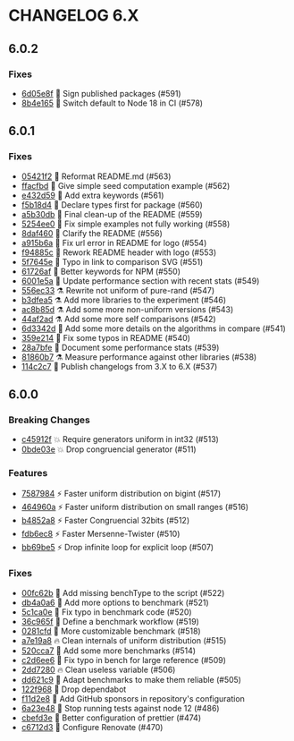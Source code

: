 # CHANGELOG 6.X

## 6.0.2

### Fixes

- [6d05e8f](https://github.com/dubzzz/pure-rand/commit/6d05e8f) 🔐 Sign published packages (#591)
- [8b4e165](https://github.com/dubzzz/pure-rand/commit/8b4e165) 👷 Switch default to Node 18 in CI (#578)

## 6.0.1

### Fixes

- [05421f2](https://github.com/dubzzz/pure-rand/commit/05421f2) 🚨 Reformat README.md (#563)
- [ffacfbd](https://github.com/dubzzz/pure-rand/commit/ffacfbd) 📝 Give simple seed computation example (#562)
- [e432d59](https://github.com/dubzzz/pure-rand/commit/e432d59) 📝 Add extra keywords (#561)
- [f5b18d4](https://github.com/dubzzz/pure-rand/commit/f5b18d4) 🐛 Declare types first for package (#560)
- [a5b30db](https://github.com/dubzzz/pure-rand/commit/a5b30db) 📝 Final clean-up of the README (#559)
- [5254ee0](https://github.com/dubzzz/pure-rand/commit/5254ee0) 📝 Fix simple examples not fully working (#558)
- [8daf460](https://github.com/dubzzz/pure-rand/commit/8daf460) 📝 Clarify the README (#556)
- [a915b6a](https://github.com/dubzzz/pure-rand/commit/a915b6a) 📝 Fix url error in README for logo (#554)
- [f94885c](https://github.com/dubzzz/pure-rand/commit/f94885c) 📝 Rework README header with logo (#553)
- [5f7645e](https://github.com/dubzzz/pure-rand/commit/5f7645e) 📝 Typo in link to comparison SVG (#551)
- [61726af](https://github.com/dubzzz/pure-rand/commit/61726af) 📝 Better keywords for NPM (#550)
- [6001e5a](https://github.com/dubzzz/pure-rand/commit/6001e5a) 📝 Update performance section with recent stats (#549)
- [556ec33](https://github.com/dubzzz/pure-rand/commit/556ec33) ⚗️ Rewrite not uniform of pure-rand (#547)
- [b3dfea5](https://github.com/dubzzz/pure-rand/commit/b3dfea5) ⚗️ Add more libraries to the experiment (#546)
- [ac8b85d](https://github.com/dubzzz/pure-rand/commit/ac8b85d) ⚗️ Add some more non-uniform versions (#543)
- [44af2ad](https://github.com/dubzzz/pure-rand/commit/44af2ad) ⚗️ Add some more self comparisons (#542)
- [6d3342d](https://github.com/dubzzz/pure-rand/commit/6d3342d) 📝 Add some more details on the algorithms in compare (#541)
- [359e214](https://github.com/dubzzz/pure-rand/commit/359e214) 📝 Fix some typos in README (#540)
- [28a7bfe](https://github.com/dubzzz/pure-rand/commit/28a7bfe) 📝 Document some performance stats (#539)
- [81860b7](https://github.com/dubzzz/pure-rand/commit/81860b7) ⚗️ Measure performance against other libraries (#538)
- [114c2c7](https://github.com/dubzzz/pure-rand/commit/114c2c7) 📝 Publish changelogs from 3.X to 6.X (#537)

## 6.0.0

### Breaking Changes

- [c45912f](https://github.com/dubzzz/pure-rand/commit/c45912f) 💥 Require generators uniform in int32 (#513)
- [0bde03e](https://github.com/dubzzz/pure-rand/commit/0bde03e) 💥 Drop congruencial generator (#511)

### Features

- [7587984](https://github.com/dubzzz/pure-rand/commit/7587984) ⚡️ Faster uniform distribution on bigint (#517)
- [464960a](https://github.com/dubzzz/pure-rand/commit/464960a) ⚡️ Faster uniform distribution on small ranges (#516)
- [b4852a8](https://github.com/dubzzz/pure-rand/commit/b4852a8) ⚡️ Faster Congruencial 32bits (#512)
- [fdb6ec8](https://github.com/dubzzz/pure-rand/commit/fdb6ec8) ⚡️ Faster Mersenne-Twister (#510)
- [bb69be5](https://github.com/dubzzz/pure-rand/commit/bb69be5) ⚡️ Drop infinite loop for explicit loop (#507)

### Fixes

- [00fc62b](https://github.com/dubzzz/pure-rand/commit/00fc62b) 🔨 Add missing benchType to the script (#522)
- [db4a0a6](https://github.com/dubzzz/pure-rand/commit/db4a0a6) 🔨 Add more options to benchmark (#521)
- [5c1ca0e](https://github.com/dubzzz/pure-rand/commit/5c1ca0e) 🔨 Fix typo in benchmark code (#520)
- [36c965f](https://github.com/dubzzz/pure-rand/commit/36c965f) 👷 Define a benchmark workflow (#519)
- [0281cfd](https://github.com/dubzzz/pure-rand/commit/0281cfd) 🔨 More customizable benchmark (#518)
- [a7e19a8](https://github.com/dubzzz/pure-rand/commit/a7e19a8) 🔥 Clean internals of uniform distribution (#515)
- [520cca7](https://github.com/dubzzz/pure-rand/commit/520cca7) 🔨 Add some more benchmarks (#514)
- [c2d6ee6](https://github.com/dubzzz/pure-rand/commit/c2d6ee6) 🔨 Fix typo in bench for large reference (#509)
- [2dd7280](https://github.com/dubzzz/pure-rand/commit/2dd7280) 🔥 Clean useless variable (#506)
- [dd621c9](https://github.com/dubzzz/pure-rand/commit/dd621c9) 🔨 Adapt benchmarks to make them reliable (#505)
- [122f968](https://github.com/dubzzz/pure-rand/commit/122f968) 👷 Drop dependabot
- [f11d2e8](https://github.com/dubzzz/pure-rand/commit/f11d2e8) 💸 Add GitHub sponsors in repository's configuration
- [6a23e48](https://github.com/dubzzz/pure-rand/commit/6a23e48) 👷 Stop running tests against node 12 (#486)
- [cbefd3e](https://github.com/dubzzz/pure-rand/commit/cbefd3e) 🔧 Better configuration of prettier (#474)
- [c6712d3](https://github.com/dubzzz/pure-rand/commit/c6712d3) 🔧 Configure Renovate (#470)
